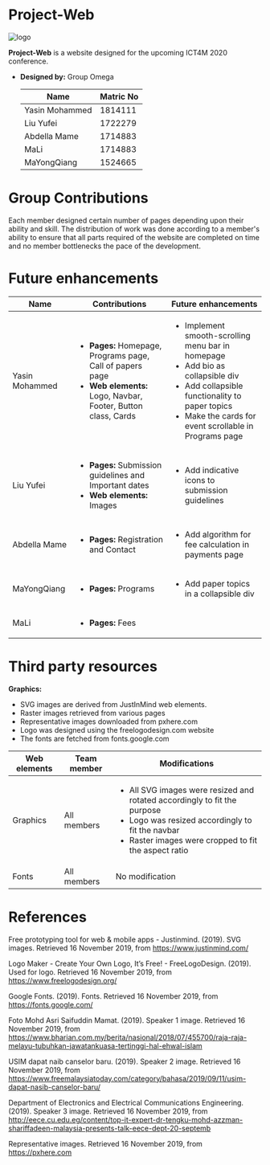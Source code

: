 
# Project-Web
![logo](https://www.freelogodesign.org/download/file?id=f20d24ce-af1e-4576-9973-9e5773aaa20e_200x200.png)

**Project-Web** is a website designed for the upcoming ICT4M 2020 conference.

- **Designed by:** Group Omega

	|Name				| Matric No |
	|-------------------|-----------|
	| Yasin Mohammed 	| 	1814111 |
	|Liu Yufei			|	1722279	|
	|Abdella Mame		|	1714883	|
	|MaLi				|	1714883	|
	|MaYongQiang		|	1524665	|



# Group Contributions

Each member designed certain number of pages depending upon their ability and skill. The distribution of work was done according to a member's ability to ensure that all parts required of the website are completed on time and no member bottlenecks the pace of the development.

# Future enhancements

|Name  |Contributions  |Future enhancements	|
|--|--|--|
|Yasin Mohammed  | <ul><li>**Pages:** Homepage, Programs page, Call of papers page</li><li>**Web elements:** Logo, Navbar, Footer, Button class, Cards</li></ul>  | <ul><li>Implement smooth-scrolling menu bar in homepage</li><li>Add bio as collapsible div</li><li>Add collapsible functionality to paper topics</li><li>Make the cards for event scrollable in Programs page</li></ul>	|
|Liu Yufei|<ul><li>**Pages:** Submission guidelines and Important dates</li><li>**Web elements:** Images</li></ul>  | <ul><li>Add indicative icons to submission guidelines</li></ul>	|
|Abdella Mame|<ul><li>**Pages:** Registration and Contact</li></ul>  | <ul><li>Add algorithm for fee calculation in payments page</li></ul>	|
|MaYongQiang|<ul><li>**Pages:** Programs</li></ul>  | <ul><li>Add paper topics in a collapsible div</li></ul>	|
|MaLi|<ul><li>**Pages:** Fees</li></ul>  |	|


# Third party resources

**Graphics:** 
- SVG images are derived from JustInMind web elements. 
- Raster images retrieved from various pages
- Representative images downloaded from pxhere.com
- Logo was designed using the freelogodesign.com website
- The fonts are fetched from fonts.google.com

|Web elements| Team member | Modifications |
|--|--|--|
|Graphics  | All members  | <ul><li>All SVG images were resized and rotated accordingly to fit the purpose</li><li>Logo was resized accordingly to fit the navbar</li><li>Raster images were cropped to fit the aspect ratio</li></ul>|
|Fonts| All members  | No modification |



# References

Free prototyping tool for web & mobile apps - Justinmind. (2019). SVG images. Retrieved 16 November 2019, from https://www.justinmind.com/

Logo Maker - Create Your Own Logo, It’s Free! - FreeLogoDesign. (2019). Used for logo. Retrieved 16 November 2019, from https://www.freelogodesign.org/

Google Fonts. (2019). Fonts. Retrieved 16 November 2019, from https://fonts.google.com/

Foto Mohd Asri Saifuddin Mamat. (2019). Speaker 1 image. Retrieved 16 November 2019, from https://www.bharian.com.my/berita/nasional/2018/07/455700/raja-raja-melayu-tubuhkan-jawatankuasa-tertinggi-hal-ehwal-islam

USIM dapat naib canselor baru. (2019). Speaker 2 image. Retrieved 16 November 2019, from https://www.freemalaysiatoday.com/category/bahasa/2019/09/11/usim-dapat-nasib-canselor-baru/

Department of Electronics and Electrical Communications Engineering. (2019). Speaker 3 image. Retrieved 16 November 2019, from http://eece.cu.edu.eg/content/top-it-expert-dr-tengku-mohd-azzman-shariffadeen-malaysia-presents-talk-eece-dept-20-septemb

Representative images. Retrieved 16 November 2019, from https://pxhere.com